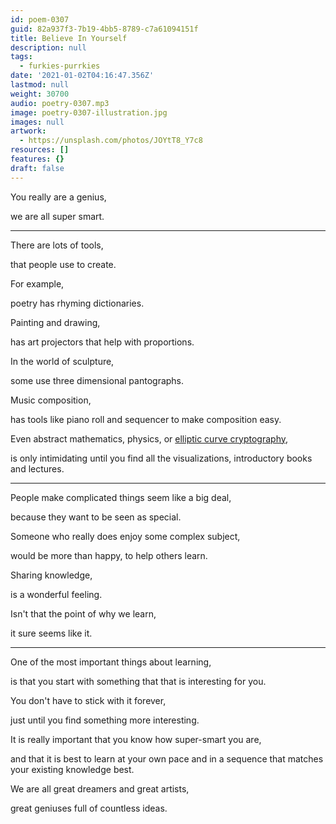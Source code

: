```yaml
---
id: poem-0307
guid: 82a937f3-7b19-4bb5-8789-c7a61094151f
title: Believe In Yourself
description: null
tags:
  - furkies-purrkies
date: '2021-01-02T04:16:47.356Z'
lastmod: null
weight: 30700
audio: poetry-0307.mp3
image: poetry-0307-illustration.jpg
images: null
artwork:
  - https://unsplash.com/photos/JOYtT8_Y7c8
resources: []
features: {}
draft: false
---
```


You really are a genius,

we are all super smart.

---

There are lots of tools,

that people use to create.

For example,

poetry has rhyming dictionaries.

Painting and drawing,

has art projectors that help with proportions.

In the world of sculpture,

some use three dimensional pantographs.

Music composition,

has tools like piano roll and sequencer to make composition easy.

Even abstract mathematics, physics, or [elliptic curve cryptography](https://www.youtube.com/watch?v=dCvB-mhkT0w),

is only intimidating until you find all the visualizations, introductory books and lectures.

---

People make complicated things seem like a big deal,

because they want to be seen as special.

Someone who really does enjoy some complex subject,

would be more than happy, to help others learn.

Sharing knowledge,

is a wonderful feeling.

Isn't that the point of why we learn,

it sure seems like it.

---

One of the most important things about learning,

is that you start with something that that is interesting for you.

You don't have to stick with it forever,

just until you find something more interesting.

It is really important that you know how super-smart you are,

and that it is best to learn at your own pace and in a sequence that matches your existing knowledge best.

We are all great dreamers and great artists,

great geniuses full of countless ideas.
